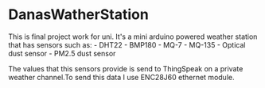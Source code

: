 # DanasWatherStation

This is final project work for uni. It's a mini arduino powered weather station that has sensors such as:
    - DHT22
    - BMP180
    - MQ-7
    - MQ-135
    - Optical dust sensor
    - PM2.5 dust sensor

The values that this sensors provide is send to ThingSpeak on a private weather channel.To send this data I use ENC28J60 ethernet module.
